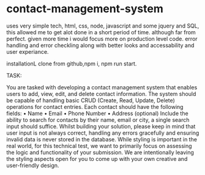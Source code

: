 # contact-management-system

uses very simple tech, html, css, node, javascript and some jquery and SQL, this allowed me to get alot done in a short period of time. although far from perfect. given more time i would focus more on production level code. error handling and error checkling along with better looks and accessability and user experiance.

installationL
clone from github,npm i, npm run start.

TASK:

You are tasked with developing a contact management system that enables users to add, view, edit, and delete contact information. The system should be capable of handling basic CRUD (Create, Read, Update, Delete) operations for contact entries. Each contact should have the following fields:
• Name
• Email
• Phone Number
• Address (optional)
Include the ability to search for contacts by their name, email or city, a single search input should suffice. Whilst building your solution, please keep in mind that user input is not always correct, handling any errors gracefully and ensuring invalid data is never stored in the database.
While styling is important in the real world, for this technical test, we want to primarily focus on assessing the logic and functionality of your submission. We are intentionally leaving the styling aspects open for you to come up with your own creative and user-friendly design.
